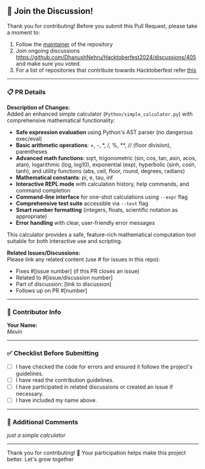 ## 🤝 **Join the Discussion!**

Thank you for contributing! Before you submit this Pull Request, please take a moment to:

1. Follow the [maintainer](https://github.com/DhanushNehru) of the repository
2. Join ongoing discussions https://github.com/DhanushNehru/Hacktoberfest2024/discussions/405 and make sure you voted.
3. For a list of repositories that contribute towards Hacktoberfest refer [this](https://github.com/DhanushNehru/Hacktoberfest2025/discussions/522)

---

### 📋 **PR Details**

**Description of Changes:**  
Added an enhanced simple calculator (`Python/simple_calculator.py`) with comprehensive mathematical functionality:
- **Safe expression evaluation** using Python's AST parser (no dangerous exec/eval)
- **Basic arithmetic operations**: +, -, *, /, %, **, // (floor division), parentheses
- **Advanced math functions**: sqrt, trigonometric (sin, cos, tan, asin, acos, atan), logarithmic (log, log10), exponential (exp), hyperbolic (sinh, cosh, tanh), and utility functions (abs, ceil, floor, round, degrees, radians)
- **Mathematical constants**: pi, e, tau, inf
- **Interactive REPL mode** with calculation history, help commands, and command completion
- **Command-line interface** for one-shot calculations using `--expr` flag
- **Comprehensive test suite** accessible via `--test` flag
- **Smart number formatting** (integers, floats, scientific notation as appropriate)
- **Error handling** with clear, user-friendly error messages

This calculator provides a safe, feature-rich mathematical computation tool suitable for both interactive use and scripting.

**Related Issues/Discussions:**  
Please link any related content (use # for issues in this repo):
- Fixes #[issue number] (if this PR closes an issue)
- Related to #[issue/discussion number]
- Part of discussion: [link to discussion]
- Follows up on PR #[number]

---

### 📝 **Contributor Info**

**Your Name:**  
_Mevin_

---

### ✅ **Checklist Before Submitting**

- [ ] I have checked the code for errors and ensured it follows the project's guidelines.
- [ ] I have read the contribution guidelines.
- [ ] I have participated in related discussions or created an issue if necessary.
- [ ] I have included my name above.

---

### 📣 **Additional Comments**

_just a simple calculator_

---

Thank you for contributing! 🎉 Your participation helps make this project better. Let's grow together

